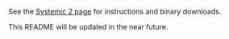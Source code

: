 See the [Systemic 2 page](http://www.stefanom.org/?systemic) for instructions and binary downloads. 

This README will be updated in the near future.
